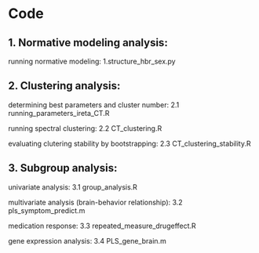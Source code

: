 # **Code**
## **1. Normative modeling analysis:**
   running normative modeling: 1.structure_hbr_sex.py

## **2. Clustering analysis:**
   determining best parameters and cluster number: 2.1 running_parameters_ireta_CT.R
   
   running spectral clustering: 2.2 CT_clustering.R
   
   evaluating clutering stability by bootstrapping: 2.3 CT_clustering_stability.R

## **3. Subgroup analysis:**
   univariate analysis: 3.1 group_analysis.R
   
   multivariate analysis (brain-behavior relationship): 3.2 pls_symptom_predict.m
   
   medication response: 3.3 repeated_measure_drugeffect.R
   
   gene expression analysis: 3.4 PLS_gene_brain.m
   
